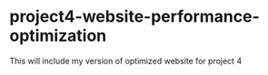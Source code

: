 project4-website-performance-optimization
=========================================

This will include my version of optimized website for project 4
